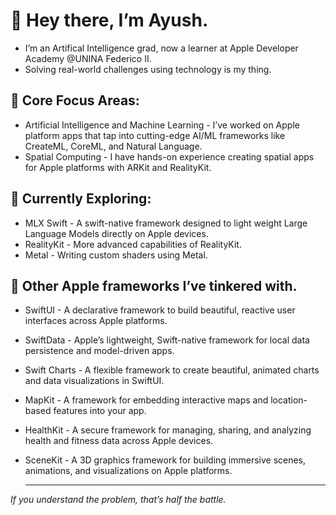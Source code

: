 # 👋 Hey there, I’m Ayush.
- I’m an Artifical Intelligence grad, now a learner at Apple Developer Academy @UNINA Federico II.
- Solving real-world challenges using technology is my thing.

## 👀 Core Focus Areas:
- Artificial Intelligence and Machine Learning - I’ve worked on Apple platform apps that tap into cutting-edge AI/ML frameworks like CreateML, CoreML, and Natural Language.
- Spatial Computing - I have hands-on experience creating spatial apps for Apple platforms with ARKit and RealityKit.

## 🧭 Currently Exploring:
- MLX Swift - A swift-native framework designed to light weight Large Language Models directly on Apple devices.
- RealityKit - More advanced capabilities of RealityKit.
- Metal - Writing custom shaders using Metal.

## 🧳 Other Apple frameworks I’ve tinkered with.
- SwiftUI - A declarative framework to build beautiful, reactive user interfaces across Apple platforms.
- SwiftData - Apple’s lightweight, Swift-native framework for local data persistence and model-driven apps.
- Swift Charts - A flexible framework to create beautiful, animated charts and data visualizations in SwiftUI.
- MapKit - A framework for embedding interactive maps and location-based features into your app.
- HealthKit - A secure framework for managing, sharing, and analyzing health and fitness data across Apple devices.
- SceneKit - A 3D graphics framework for building immersive scenes, animations, and visualizations on Apple platforms.

  ---

*If you understand the problem, that’s half the battle.*
<!---
thisisayushs/thisisayushs is a ✨ special ✨ repository because its `README.md` (this file) appears on your GitHub profile.
You can click the Preview link to take a look at your changes.
--->
